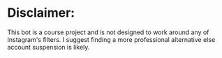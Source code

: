 Disclaimer:
===============
This bot is a course project and is not designed to work around any of Instagram's filters. I suggest finding a more professional alternative else account suspension is likely.
